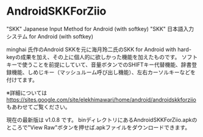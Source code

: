 AndroidSKKForZiio
=================

"SKK" Japanese Input Method for Android (with softkey)
"SKK" 日本語入力システム for Android (with softkey)

minghai 氏作のAndroid SKKを元に海月玲二氏のSKK for Android with hard-keyの成果を加え、その上に個人的に欲しかった機能を加えたものです。
ソフトキーで使うことを前提にしていて、音量ボタンでのSHIFTキー代替機能、辞書登録機能、しめじキー（マッシュルーム呼び出し機能）、左右カーソルキーなどを付けてます。

※詳細については https://sites.google.com/site/elekhimawari/home/android/androidskkforziio もあわせてご覧ください。

現在の最新版は v1.0.8 です。
binディレクトリにあるAndroidSKKForZiio.apkのところで"View Raw"ボタンを押せば.apkファイルをダウンロードできます。
